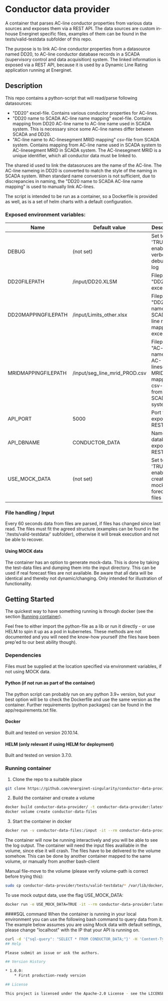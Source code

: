 # Conductor data provider

A container that parses AC-line conductor properties from various data sources and exposes them via a REST API.
The data sources are custom in-house Energinet specific files, examples of them can be found in the tests/valid-testdata subfolder of this repo.

The purpose is to link AC-line conductor properties from a datasource named DD20, to AC-line conductor database records in a SCADA (supervisory control and data acquisition) system.
The linked information is exposed via a REST API, because it is used by a Dynamic Line Rating application running at Energinet.

## Description
This repo contains a python-script that will read/parse following datasources:
- "DD20" excel-file.
Contains various conductor properties for AC-lines.
- "DD20 name to SCADA AC-line name mapping" excel-file.
Contains mapping from DD20 AC-line name to AC-line name used in SCADA system. This is necessary since some AC-line names differ between SCADA and DD20.
- "AC-line name to AC-linesegment MRID mapping" csv-file from SCADA system.
Contains mapping from AC-line name used in SCADA system to AC-linesegment MRID in SCADA system.
The AC-linesegment MRID is a unique identifier, which all conductor data must be linked to.

The shared id used to link the datasoruces are the name of the AC-line. The AC-line nameing in DD20 is converted to match the style of the naming in SCADA system.
When standard name conversion is not sufficient, due to discrepancies in naming, the "DD20 name to SCADA AC-line name mapping" is used to manually link AC-lines.
            
The script is intended to be run as a container, so a Dockerfile is provided as well, as is a set of helm charts with a default configuration.

### Exposed environment variables:

| Name | Default value | Description |
|--|--|--|
|DEBUG|(not set)|Set to 'TRUE' to enable very verbose debugging log|
|DD20FILEPATH|/input/DD20.XLSM|Filepath for "DD20" excel-file|
|DD20MAPPINGFILEPATH|/input/Limits_other.xlsx|Filepath for "DD20 name to SCADA AC-line name mapping" excel-file.|
|MRIDMAPPINGFILEPATH|/input/seg_line_mrid_PROD.csv|Filepath for "AC-line name to AC-linesegment MRID mapping" csv-file from SCADA system.|
|API_PORT|5000|Port for exposing REST API|
|API_DBNAME|CONDUCTOR_DATA|Name of database exposed via REST API|
|USE_MOCK_DATA|(not set)|Set to 'TRUE' to enable creating mock forecast files|

### File handling / Input

Every 60 seconds data from files are parsed, if files has changed since last read.
The files must fit the agreed structure (examples can be found in the '/tests/valid-testdata/' subfolder), otherwise it will break execution and not be able to recover.

#### Using MOCK data

The container has an option to generate mock-data. This is done by taking the test-data files and dumping them into the input directory. This can be used if real forecast files are not available. Be aware that all data will be identical and thereby not dynamic/changing. Only intended for illustration of functionality.

## Getting Started

The quickest way to have something running is through docker (see the section [Running container](#running-container)).

Feel free to either import the python-file as a lib or run it directly - or use HELM to spin it up as a pod in kubernetes. These methods are not documented and you will need the know-how yourself (the files have been prep'ed to our best ability though).

### Dependencies

Files must be supplied at the location specified via environment variables, if not using MOCK data.

#### Python (if not run as part of the container)

The python script can probably run on any python 3.9+ version, but your best option will be to check the Dockerfile and use the same version as the container. Further requirements (python packages) can be found in the app/requirements.txt file.

#### Docker

Built and tested on version 20.10.14.

#### HELM (only relevant if using HELM for deployment)

Built and tested on version 3.7.0.

### Running container

1. Clone the repo to a suitable place
````bash
git clone https://github.com/energinet-singularity/conductor-data-provider.git
````

2. Build the container and create a volume
````bash
docker build conductor-data-provider/ -t conductor-data-provider:latest
docker volume create conductor-data-files
````

3. Start the container in docker
````bash
docker run -v conductor-data-files:/input -it --rm conductor-data-provider:latest
````
The container will now be running interactively and you will be able to see the log output. The container will need the input files availiable in the volume, since else it will crash.
The files have to be delivered to the volume somehow. This can be done by another container mapped to the same volume, or manually from another bash-client

Manual file-move to the volume (please verify volume-path is correct before trying this):
````bash
sudo cp conductor-data-provider/tests/valid-testdata/* /var/lib/docker/volumes/conductor-data-files/_data/
````

To use mock output data, use the flag USE_MOCK_DATA:
````bash
docker run -e USE_MOCK_DATA=TRUE -it --rm conductor-data-provider:latest
````
####SQL command
When the container is running in your local environment you can use the following bash command to query data from it. The example below assumes you are using Mock data with default settings, please change "localhost" with the IP that your API is running on.
````bash
curl -d '{"sql-query": "SELECT * FROM CONDUCTOR_DATA;"}' -H 'Content-Type: application/json' -X POST http://localhost:5000/
## Help

Please submit an issue or ask the authors.

## Version History

* 1.0.0:
    * First production-ready version

## License

This project is licensed under the Apache-2.0 License - see the LICENSE.md file for details
